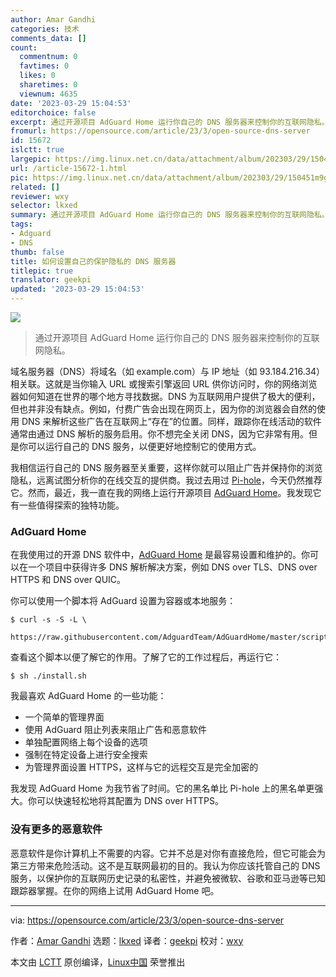 ```yaml
---
author: Amar Gandhi
categories: 技术
comments_data: []
count:
  commentnum: 0
  favtimes: 0
  likes: 0
  sharetimes: 0
  viewnum: 4635
date: '2023-03-29 15:04:53'
editorchoice: false
excerpt: 通过开源项目 AdGuard Home 运行你自己的 DNS 服务器来控制你的互联网隐私。
fromurl: https://opensource.com/article/23/3/open-source-dns-server
id: 15672
islctt: true
largepic: https://img.linux.net.cn/data/attachment/album/202303/29/150451m9ggza42gagt9gih.jpg
url: /article-15672-1.html
pic: https://img.linux.net.cn/data/attachment/album/202303/29/150451m9ggza42gagt9gih.jpg.thumb.jpg
related: []
reviewer: wxy
selector: lkxed
summary: 通过开源项目 AdGuard Home 运行你自己的 DNS 服务器来控制你的互联网隐私。
tags:
- Adguard
- DNS
thumb: false
title: 如何设置自己的保护隐私的 DNS 服务器
titlepic: true
translator: geekpi
updated: '2023-03-29 15:04:53'
---
```


![](https://img.linux.net.cn/data/attachment/album/202303/29/150451m9ggza42gagt9gih.jpg)



> 
> 通过开源项目 AdGuard Home 运行你自己的 DNS 服务器来控制你的互联网隐私。
> 
> 
> 


域名服务器（DNS）将域名（如 example.com）与 IP 地址（如 93.184.216.34）相关联。这就是当你输入 URL 或搜索引擎返回 URL 供你访问时，你的网络浏览器如何知道在世界的哪个地方寻找数据。DNS 为互联网用户提供了极大的便利，但也并非没有缺点。例如，付费广告会出现在网页上，因为你的浏览器会自然的使用 DNS 来解析这些广告在互联网上“存在”的位置。同样，跟踪你在线活动的软件通常由通过 DNS 解析的服务启用。你不想完全关闭 DNS，因为它非常有用。但是你可以运行自己的 DNS 服务，以便更好地控制它的使用方式。


我相信运行自己的 DNS 服务器至关重要，这样你就可以阻止广告并保持你的浏览隐私，远离试图分析你的在线交互的提供商。我过去用过 [Pi-hole](https://opensource.com/article/18/2/block-ads-raspberry-pi)，今天仍然推荐它。然而，最近，我一直在我的网络上运行开源项目 [AdGuard Home](https://github.com/AdguardTeam/AdGuardHome)。我发现它有一些值得探索的独特功能。


### AdGuard Home


在我使用过的开源 DNS 软件中，[AdGuard Home](https://github.com/AdguardTeam/AdGuardHome) 是最容易设置和维护的。你可以在一个项目中获得许多 DNS 解析解决方案，例如 DNS over TLS、DNS over HTTPS 和 DNS over QUIC。


你可以使用一个脚本将 AdGuard 设置为容器或本地服务：



```
$ curl -s -S -L \
    https://raw.githubusercontent.com/AdguardTeam/AdGuardHome/master/scripts/install.sh

```

查看这个脚本以便了解它的作用。了解了它的工作过程后，再运行它：



```
$ sh ./install.sh

```

我最喜欢 AdGuard Home 的一些功能：


* 一个简单的管理界面
* 使用 AdGuard 阻止列表来阻止广告和恶意软件
* 单独配置网络上每个设备的选项
* 强制在特定设备上进行安全搜索
* 为管理界面设置 HTTPS，这样与它的远程交互是完全加密的


我发现 AdGuard Home 为我节省了时间。它的黑名单比 Pi-hole 上的黑名单更强大。你可以快速轻松地将其配置为 DNS over HTTPS。


### 没有更多的恶意软件


恶意软件是你计算机上不需要的内容。它并不总是对你有直接危险，但它可能会为第三方带来危险活动。这不是互联网最初的目的。我认为你应该托管自己的 DNS 服务，以保护你的互联网历史记录的私密性，并避免被微软、谷歌和亚马逊等已知跟踪器掌握。在你的网络上试用 AdGuard Home 吧。




---


via: <https://opensource.com/article/23/3/open-source-dns-server>


作者：[Amar Gandhi](https://opensource.com/users/amar1723) 选题：[lkxed](https://github.com/lkxed/) 译者：[geekpi](https://github.com/geekpi) 校对：[wxy](https://github.com/wxy)


本文由 [LCTT](https://github.com/LCTT/TranslateProject) 原创编译，[Linux中国](https://linux.cn/) 荣誉推出